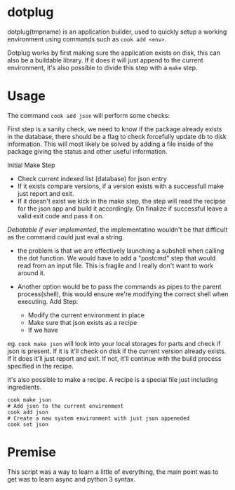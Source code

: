 # dotplug

dotplug(tmpname) is an application builder, used to quickly setup a working
environment using commands such as `cook add <env>`.

Dotplug works by first making sure the application exists on disk, this can also
be a buildable library. If it does it will just append to the current
environment, it's also possible to divide this step with a `make` step.

# Usage

The command `cook add json` will perform some checks:

First step is a sanity check, we need to know if the package already exists
in the database, there should be a flag to check forcefully update db to disk
information. This will most likely be solved by adding a file inside of the
package giving the status and other useful information.

Initial Make Step

  * Check current indexed list (database) for json entry
  * If it exists compare versions, if a version exists with a successfull
      make just report and exit.
  * If it doesn't exist we kick in the make step, the step will read the recipse
      for the json app and build it accordingly. On finalize if successful leave
      a valid exit code and pass it on.

*Debatable if ever implemented*, the implementatino wouldn't be that difficult
as the command could just eval a string. 

* the problem is that we are effectively launching a subshell when calling the 
    dot function. We would have to add a "postcmd" step that would read from an 
    input file. This is fragile and I really don't want to work around it. 
* Another option would be to pass the commands as pipes to the parent
    process(shell), this would ensure we're modifying the correct shell when
    executing. 
Add Step:

  * Modify the current environment in place
  * Make sure that json exists as a recipe
  * If we have 

eg. `cook make json` will look into your local storages for parts and check if
json is present. If it is it'll check on disk if the current version already
exists. If it does it'll just report and exit. If not, it'll continue with the
build process specified in the recipe.

It's also possible to make a recipe. A recipe is a special file just including
ingredients.


```
cook make json
# Add json to the current environment
cook add json
# Create a new system environment with just json appeneded
cook set json
```

# Premise

This script was a way to learn a little of everything, the main point was to get
was to learn async and python 3 syntax.
